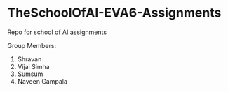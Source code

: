 # TheSchoolOfAI-EVA6-Assignments
Repo for school of AI assignments

Group Members:
1) Shravan
2) Vijai Simha
3) Sumsum
4) Naveen Gampala
